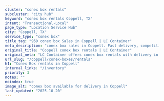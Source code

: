 ```yaml
---
cluster: "conex box rentals"
subcluster: "city hub"
keyword: "conex box rentals Coppell, TX"
intent: "Transactional-Local"
page_type: "Location Service Hub"
city: "Coppell, TX"
service_type: "conex box"
title_tag: "959 conex box Sales in Coppell | LC Container"
meta_description: "conex box sales in Coppell. Fast delivery, competitive pricing. Serving conex boxes area. Quote ID: 8N4. Call (214) 524-4168 for your free quote today."
original_title: "Coppell conex box rentals | LC Container"
original_meta: "LC Container offers conex box rentals with delivery in Coppell, TX. Local. Fast quotes. Since 2003."
url_slug: "/coppell/conex-boxes/rentals"
h1: "Conex Box rentals in Coppell"
internal_links: "/inventory"
priority: 3
notes: ""
noindex: true
image_alt: "conex box available for delivery in Coppell"
last_updated: "2025-10-20"
---
```


<!-- TODO: Add unique city/inventory copy, images, and internal links here. -->
